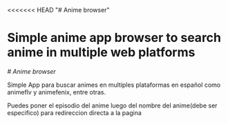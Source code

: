 <<<<<<< HEAD
"# Anime browser" 

Simple anime app browser to search anime in multiple web platforms
=======
*# Anime browser*

Simple App para buscar animes en multiples plataformas en español como animeflv y animefenix, entre otras.

Puedes poner el episodio del anime luego del nombre del anime(debe ser especifico) para redireccion directa a la pagina
